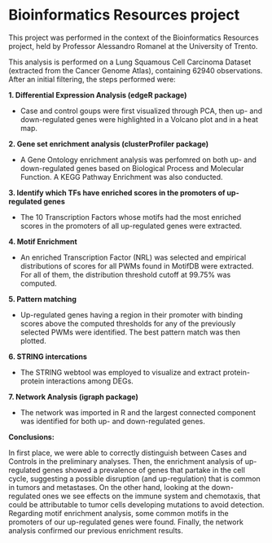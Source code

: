 # Bioinformatics Resources project
This project was performed in the context of the Bioinformatics Resources project, held by Professor Alessandro Romanel at the University of Trento.

This analysis is performed on a Lung Squamous Cell Carcinoma Dataset (extracted from the Cancer Genome Atlas), containing 62940 observations. 
After an initial filtering, the steps performed were:

**1. Differential Expression Analysis (edgeR package)**
- Case and control goups were first visualized through PCA, then up- and down-regulated genes were highlighted in a Volcano plot and in a heat map.

**2. Gene set enrichment analysis (clusterProfiler package)**
- A Gene Ontology enrichment analysis was perfomred on both up- and down-regulated genes based on Biological Process and Molecular Function. A KEGG Pathway Enrichment was also conducted.

**3. Identify which TFs have enriched scores in the promoters of up-regulated genes**
- The 10 Transcription Factors whose motifs had the most enriched scores in the promoters of all up-regulated genes were extracted.

**4. Motif Enrichment**
- An enriched Transcription Factor (NRL) was selected and empirical distributions of scores for all PWMs found in MotifDB were extracted. For all of
them, the distribution threshold cutoff at 99.75% was computed.

**5. Pattern matching**
- Up-regulated genes having a region in their promoter with binding scores above the computed thresholds for any of the previously selected PWMs were identified. The best pattern match was then plotted.

**6. STRING intercations**
- The STRING webtool was employed to visualize and extract protein-protein interactions among DEGs.

**7. Network Analysis (igraph package)**
- The network was imported in R and the largest connected component was identified for both up- and down-regulated genes.

**Conclusions:**

In first place, we were able to correctly distinguish between Cases and Controls in the preliminary analyses. Then, the enrichment analysis of up-regulated genes showed a prevalence of genes that partake in the cell cycle, suggesting a possible disruption (and up-regulation) that is common in tumors and metastases. On the other hand, looking at the down-regulated ones we see effects on the immune system and chemotaxis, that could be attributable to tumor cells developing mutations to avoid detection. Regarding motif enrichment analysis, some common motifs in the promoters of our up-regulated genes were found. Finally, the network analysis confirmed our previous enrichment results.

